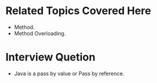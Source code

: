 # Related Topics Covered Here
- Method.
- Method Overloading.

# Interview Quetion
- Java is a pass by value or Pass by reference.
